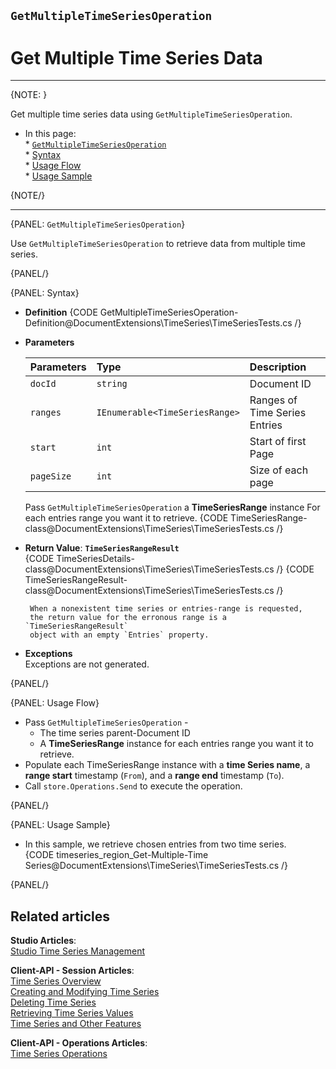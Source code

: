 ﻿## `GetMultipleTimeSeriesOperation`
# Get Multiple Time Series Data

---

{NOTE: }

Get multiple time series data using `GetMultipleTimeSeriesOperation`.  

* In this page:  
      * [`GetMultipleTimeSeriesOperation`](../../../../../document-extensions/timeseries/client-api/store-operations/get-ts-data/get-multiple-ts-data#getmultipletimeseriesoperation)  
      * [Syntax](../../../../../document-extensions/timeseries/client-api/store-operations/get-ts-data/get-multiple-ts-data#syntax)  
      * [Usage Flow](../../../../../document-extensions/timeseries/client-api/store-operations/get-ts-data/get-multiple-ts-data#usage-flow)  
      * [Usage Sample](../../../../../document-extensions/timeseries/client-api/store-operations/get-ts-data/get-multiple-ts-data#usage-sample)  

{NOTE/}

---

{PANEL: `GetMultipleTimeSeriesOperation`}

Use `GetMultipleTimeSeriesOperation` to retrieve data from 
multiple time series.  

{PANEL/}

{PANEL: Syntax}

* **Definition**
  {CODE GetMultipleTimeSeriesOperation-Definition@DocumentExtensions\TimeSeries\TimeSeriesTests.cs /}

* **Parameters**  

    | Parameters | Type | Description |
    |:-------------|:-------------|:-------------|
    | `docId` | `string` | Document ID |
    | `ranges` | `IEnumerable<TimeSeriesRange>` | Ranges of Time Series Entries |
    | `start` | `int` | Start of first Page |
    | `pageSize` | `int` | Size of each page |

     Pass `GetMultipleTimeSeriesOperation` a **TimeSeriesRange** instance 
     For each entries range you want it to retrieve.
     {CODE TimeSeriesRange-class@DocumentExtensions\TimeSeries\TimeSeriesTests.cs /}

* **Return Value**: **`TimeSeriesRangeResult`**  
     {CODE TimeSeriesDetails-class@DocumentExtensions\TimeSeries\TimeSeriesTests.cs /}
     {CODE TimeSeriesRangeResult-class@DocumentExtensions\TimeSeries\TimeSeriesTests.cs /}

       When a nonexistent time series or entries-range is requested, 
       the return value for the erronous range is a `TimeSeriesRangeResult` 
       object with an empty `Entries` property.  

* **Exceptions**  
  Exceptions are not generated.  

{PANEL/}

{PANEL: Usage Flow}

* Pass `GetMultipleTimeSeriesOperation` -  
   * The time series parent-Document ID  
   * A **TimeSeriesRange** instance for each entries range you want 
     it to retrieve.  
* Populate each TimeSeriesRange instance with a **time Series name**, 
  a **range start** timestamp (`From`), and a **range end** timestamp (`To`).  
* Call `store.Operations.Send` to execute the operation.  

{PANEL/}

{PANEL: Usage Sample}

* In this sample, we retrieve chosen entries from two time series.  
   {CODE timeseries_region_Get-Multiple-Time Series@DocumentExtensions\TimeSeries\TimeSeriesTests.cs /}  

{PANEL/}


## Related articles
**Studio Articles**:  
[Studio Time Series Management]()  

**Client-API - Session Articles**:  
[Time Series Overview]()  
[Creating and Modifying Time Series]()  
[Deleting Time Series]()  
[Retrieving Time Series Values]()  
[Time Series and Other Features]()  

**Client-API - Operations Articles**:  
[Time Series Operations]()  
